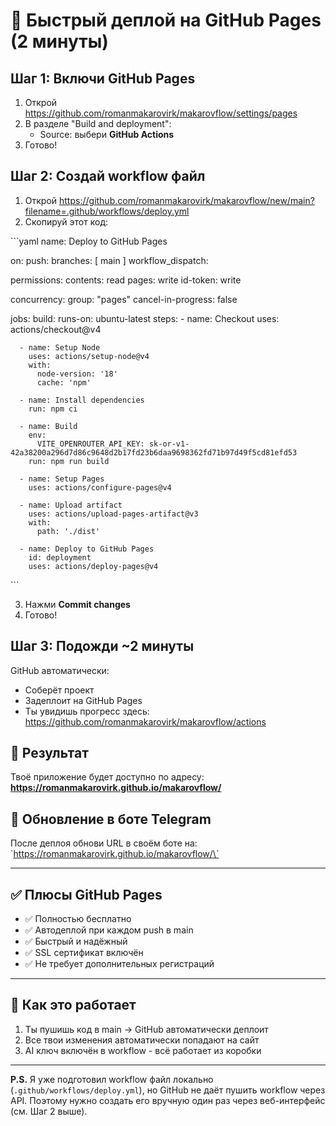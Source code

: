# 🚀 Быстрый деплой на GitHub Pages (2 минуты)

## Шаг 1: Включи GitHub Pages

1. Открой https://github.com/romanmakarovirk/makarovflow/settings/pages
2. В разделе "Build and deployment":
   - Source: выбери **GitHub Actions**
3. Готово!

## Шаг 2: Создай workflow файл

1. Открой https://github.com/romanmakarovirk/makarovflow/new/main?filename=.github/workflows/deploy.yml
2. Скопируй этот код:

\`\`\`yaml
name: Deploy to GitHub Pages

on:
  push:
    branches: [ main ]
  workflow_dispatch:

permissions:
  contents: read
  pages: write
  id-token: write

concurrency:
  group: "pages"
  cancel-in-progress: false

jobs:
  build:
    runs-on: ubuntu-latest
    steps:
      - name: Checkout
        uses: actions/checkout@v4

      - name: Setup Node
        uses: actions/setup-node@v4
        with:
          node-version: '18'
          cache: 'npm'

      - name: Install dependencies
        run: npm ci

      - name: Build
        env:
          VITE_OPENROUTER_API_KEY: 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
        run: npm run build

      - name: Setup Pages
        uses: actions/configure-pages@v4

      - name: Upload artifact
        uses: actions/upload-pages-artifact@v3
        with:
          path: './dist'

      - name: Deploy to GitHub Pages
        id: deployment
        uses: actions/deploy-pages@v4
\`\`\`

3. Нажми **Commit changes**
4. Готово!

## Шаг 3: Подожди ~2 минуты

GitHub автоматически:
- Соберёт проект
- Задеплоит на GitHub Pages
- Ты увидишь прогресс здесь: https://github.com/romanmakarovirk/makarovflow/actions

## 🎉 Результат

Твоё приложение будет доступно по адресу:
**https://romanmakarovirk.github.io/makarovflow/**

## 📱 Обновление в боте Telegram

После деплоя обнови URL в своём боте на:
\`https://romanmakarovirk.github.io/makarovflow/\`

---

## ✅ Плюсы GitHub Pages

- ✅ Полностью бесплатно
- ✅ Автодеплой при каждом push в main
- ✅ Быстрый и надёжный
- ✅ SSL сертификат включён
- ✅ Не требует дополнительных регистраций

---

## 🔄 Как это работает

1. Ты пушишь код в main → GitHub автоматически деплоит
2. Все твои изменения автоматически попадают на сайт
3. AI ключ включён в workflow - всё работает из коробки

---

**P.S.** Я уже подготовил workflow файл локально (`.github/workflows/deploy.yml`),
но GitHub не даёт пушить workflow через API. Поэтому нужно создать его вручную
один раз через веб-интерфейс (см. Шаг 2 выше).
